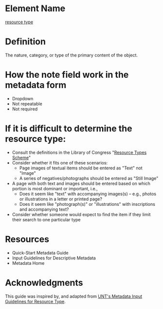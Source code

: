 # Element Name

[resource type](https://www.dublincore.org/specifications/dublin-core/dcmi-terms/#http://purl.org/dc/terms/type)

# Definition

The nature, category, or type of the primary content of the object.

# How the note field work in the metadata form

* Dropdown
* Not repeatable
* Not required

# If it is difficult to determine the resource type:

* Consult the definitions in the Library of Congress "[Resource Types Scheme](http://id.loc.gov/vocabulary/resourceTypes.html)"
* Consider whether it fits one of these scenarios:
  * Page images of textual items should be entered as "Text" not "Image"
  * A series of negatives/photographs should be entered as "Still Image"
* A page with both text and images should be entered based on which portion is most dominant or important, i.e.,
  * Does it seem like "text" with accompanying images(s) – e.g., photos or illustrations in a letter or printed page?
  * Does it seem like "photograph(s)" or "illustrations" with inscriptions and accompanying text?
* Consider whether someone would expect to find the item if they limit their search to one particular type

# Resources

* Quick-Start Metadata Guide
* Input Guidelines for Descriptive Metadata
* Metadata Home

# Acknowledgments

This guide was inspired by, and adapted from [UNT's Metadata Input Guidelines for Resource Type](https://library.unt.edu/digital-projects-unit/metadata/fields/resource-type).
